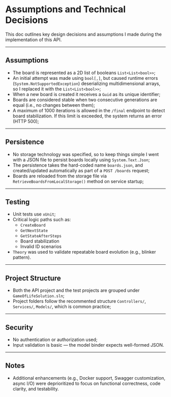 # Assumptions and Technical Decisions

This doc outlines key design decisions and assumptions I made during the implementation of this API.

---

## Assumptions

- The board is represented as a 2D list of booleans `List<List<bool>>`;
- An initial attempt was made using `bool[,]`, but caused runtime errors (`System.NotSupportedException`) deserializing multidimensional arrays, so I replaced it with the `List<List<bool>>`;
- When a new board is created it receives a `Guid` as its unique identifier;
- Boards are considered stable when two consecutive generations are equal (i.e., no changes between them);
- A maximum of 1000 iterations is allowed in the `/final` endpoint to detect board stabilization. If this limit is exceeded, the system returns an error (HTTP 500);

---

## Persistence

- No storage technology was specified, so to keep things simple I went with a JSON file to persist boards locally using `System.Text.Json`;
- The persistence takes the hard-coded name `boards.json`, and created/updated automatically as part of a `POST /boards` request;
- Boards are reloaded from the storage file via `RetrieveBoardsFromLocalStorage()` method on service startup;

---

## Testing

- Unit tests use `xUnit`;
- Critical logic paths such as:
    - `CreateBoard`
    - `GetNextState`
    - `GetStateAfterSteps`
    - Board stabilization
    - Invalid ID scenarios
- `Theory` was used to validate repeatable board evolution (e.g., blinker pattern).

---

## Project Structure

- Both the API project and the test projects are grouped under `GameOfLifeSolution.sln`;
- Project folders follow the recommented structure `Controllers/`, `Services/`, `Models/`, which is common practice;

---

## Security

- No authentication or authorization used;
- Input validation is basic — the model binder expects well-formed JSON.

---

## Notes

- Additional enhancements (e.g., Docker support, Swagger customization, async I/O) were deprioritized to focus on functional correctness, code clarity, and testability.
